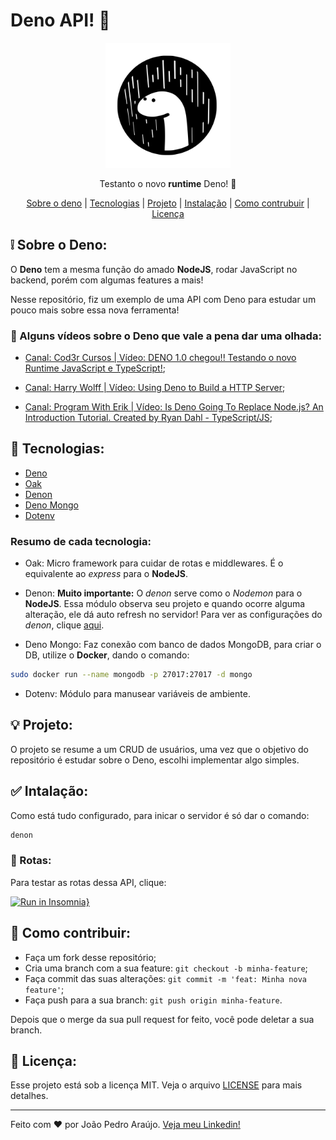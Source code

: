 # Deno API! 🦕

<p align="center">
  <img src="./.github/deno-logo.svg" width=200 />
</>

<p align="center">Testanto o novo <b>runtime</b> Deno! 🦖</p>

<p align="center">
  <a href="#-sobre-o-deno">Sobre o deno</a> |
  <a href="#-tecnologias">Tecnologias</a> |
  <a href="#-projeto">Projeto</a> |
  <a href="#-instalação">Instalação</a> |
  <a href="#-como-contribuir">Como contrubuir</a> |
  <a href="#memo-licença">Licença</a>
</p>

## ❕ Sobre o Deno:

O **Deno** tem a mesma função do amado **NodeJS**, rodar JavaScript no backend, porém com algumas features a mais!

Nesse repositório, fiz um exemplo de uma API com Deno para estudar um pouco mais sobre essa nova ferramenta!

### 👀 Alguns vídeos sobre o Deno que vale a pena dar uma olhada:

- [Canal: Cod3r Cursos | Vídeo: DENO 1.0 chegou!! Testando o novo Runtime JavaScript e TypeScript!](https://www.youtube.com/watch?v=cvF9fdWYy-4);

- [Canal: Harry Wolff | Vídeo: Using Deno to Build a HTTP Server](https://www.youtube.com/watch?v=dp8eedoRpyo);

- [Canal: Program With Erik | Vídeo: Is Deno Going To Replace Node.js? An Introduction Tutorial. Created by Ryan Dahl - TypeScript/JS](https://www.youtube.com/watch?v=zFf_fcn0cI0);

## 🔨 Tecnologias:

- [Deno](https://deno.land/)
- [Oak](https://github.com/oakserver/oak)
- [Denon](https://github.com/denosaurs/denon)
- [Deno Mongo](https://github.com/manyuanrong/deno_mongo)
- [Dotenv](https://github.com/pietvanzoen/deno-dotenv)

### Resumo de cada tecnologia:

- Oak:
  Micro framework para cuidar de rotas e middlewares. É o equivalente ao _express_ para o **NodeJS**.

- Denon:
  **Muito importante:** O _denon_ serve como o _Nodemon_ para o **NodeJS**. Essa módulo observa seu projeto e quando ocorre alguma alteração, ele dá auto refresh no servidor!
  Para ver as configurações do _denon_, clique [aqui](.denon.json).

- Deno Mongo:
  Faz conexão com banco de dados MongoDB, para criar o DB, utilize o **Docker**, dando o comando:

```bash
sudo docker run --name mongodb -p 27017:27017 -d mongo
```

- Dotenv:
  Módulo para manusear variáveis de ambiente.

## 💡 Projeto:

O projeto se resume a um CRUD de usuários, uma vez que o objetivo do repositório é estudar sobre o Deno, escolhi implementar algo simples.

## ✅ Intalação:

Como está tudo configurado, para inicar o servidor é só dar o comando:

```bash
denon
```

### 🔖 Rotas:

Para testar as rotas dessa API, clique:

[![Run in Insomnia}](https://insomnia.rest/images/run.svg)](https://insomnia.rest/run/?label=Deno%20API&uri=https%3A%2F%2Fgithub.com%2Fjoaopedroasz%2Fdeno-API%2Fblob%2Fmaster%2F.github%2Froutes.json)

## 🤔 Como contribuir:

- Faça um fork desse repositório;
- Cria uma branch com a sua feature: `git checkout -b minha-feature`;
- Faça commit das suas alterações: `git commit -m 'feat: Minha nova feature'`;
- Faça push para a sua branch: `git push origin minha-feature`.

Depois que o merge da sua pull request for feito, você pode deletar a sua branch.

## :memo: Licença:

Esse projeto está sob a licença MIT. Veja o arquivo [LICENSE](LICENSE) para mais detalhes.

---

Feito com ❤ por João Pedro Araújo. [Veja meu Linkedin!](https://www.linkedin.com/in/joaopedroasz/)
